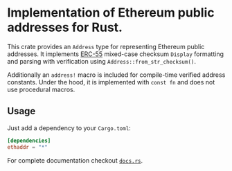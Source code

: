 # Implementation of Ethereum public addresses for Rust.

This crate provides an `Address` type for representing Ethereum public
addresses. It implements [ERC-55](https://eips.ethereum.org/EIPS/eip-55)
mixed-case checksum `Display` formatting and parsing with verification using
`Address::from_str_checksum()`.

Additionally an `address!` macro is included for compile-time verified address
constants. Under the hood, it is implemented with `const fn` and does not use
procedural macros.

## Usage

Just add a dependency to your `Cargo.toml`:

```toml
[dependencies]
ethaddr = "*"
```

For complete documentation checkout [`docs.rs`](https://docs.rs/ethaddr).
